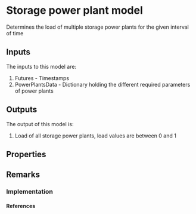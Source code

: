 # Storage power plant model

Determines the load of multiple storage power plants for the given interval of time


## Inputs
The inputs to this model are:

1. Futures - Timestamps
1. PowerPlantsData - Dictionary holding the different required parameters of power plants


## Outputs
The output of this model is:

1. Load of all storage power plants, load values are between 0 and 1


## Properties


## Remarks


### Implementation


#### References
